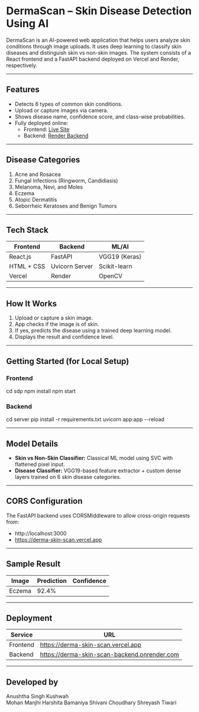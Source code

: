 # DermaScan – Skin Disease Detection Using AI

DermaScan is an AI-powered web application that helps users analyze skin conditions through image uploads. It uses deep learning to classify skin diseases and distinguish skin vs non-skin images. The system consists of a React frontend and a FastAPI backend deployed on Vercel and Render, respectively.

---

## Features

- Detects 6 types of common skin conditions.
- Upload or capture images via camera.
- Shows disease name, confidence score, and class-wise probabilities.
- Fully deployed online:
  - Frontend: [Live Site](https://derma-skin-scan.vercel.app)
  - Backend: [Render Backend](https://derma-skin-scan-backend.onrender.com)

---

## Disease Categories

1. Acne and Rosacea  
2. Fungal Infections (Ringworm, Candidiasis)  
3. Melanoma, Nevi, and Moles  
4. Eczema  
5. Atopic Dermatitis  
6. Seborrheic Keratoses and Benign Tumors

---

## Tech Stack

| Frontend     | Backend       | ML/AI        |
|--------------|---------------|--------------|
| React.js     | FastAPI       | VGG19 (Keras)|
| HTML + CSS   | Uvicorn Server| Scikit-learn |
| Vercel       | Render        | OpenCV       |

---

## How It Works

1. Upload or capture a skin image.  
2. App checks if the image is of skin.  
3. If yes, predicts the disease using a trained deep learning model.  
4. Displays the result and confidence level.

---

## Getting Started (for Local Setup)

### Frontend

cd sdp
npm install
npm start

### Backend

cd server
pip install -r requirements.txt
uvicorn app:app --reload

---

## Model Details

- **Skin vs Non-Skin Classifier:** Classical ML model using SVC with flattened pixel input.  
- **Disease Classifier:** VGG19-based feature extractor + custom dense layers trained on 6 skin disease categories.

---

## CORS Configuration

The FastAPI backend uses CORSMiddleware to allow cross-origin requests from:

- http://localhost:3000  
- https://derma-skin-scan.vercel.app  

---

## Sample Result

| Image    | Prediction | Confidence |
|----------|------------|------------|
| Eczema   | 92.4%      |  

---

## Deployment

| Service   | URL                                      |
|-----------|------------------------------------------|
| Frontend  | https://derma-skin-scan.vercel.app       |
| Backend   | https://derma-skin-scan-backend.onrender.com |

---

## Developed by

Anushtha Singh Kushwah  
Mohan Manjhi
Harshita Bamaniya
Shivani Choudhary
Shreyash Tiwari
